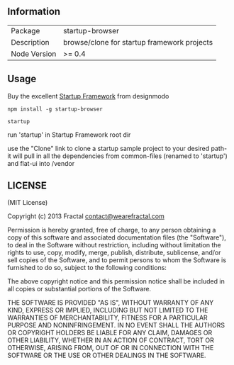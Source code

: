 ## Information

<table>
<tr> 
<td>Package</td><td>startup-browser</td>
</tr>
<tr>
<td>Description</td>
<td>browse/clone for startup framework projects</td>
</tr>
<tr>
<td>Node Version</td>
<td>>= 0.4</td>
</tr>
</table>

## Usage

Buy the excellent [Startup Framework](http://designmodo.com/startup/) from designmodo

`npm install -g startup-browser`

`startup`

run 'startup' in Startup Framework root dir

use the "Clone" link to clone a startup sample project to your desired path- it will pull in all the dependencies from common-files (renamed to 'startup') and flat-ui into /vendor

## LICENSE

(MIT License)

Copyright (c) 2013 Fractal <contact@wearefractal.com>

Permission is hereby granted, free of charge, to any person obtaining
a copy of this software and associated documentation files (the
"Software"), to deal in the Software without restriction, including
without limitation the rights to use, copy, modify, merge, publish,
distribute, sublicense, and/or sell copies of the Software, and to
permit persons to whom the Software is furnished to do so, subject to
the following conditions:

The above copyright notice and this permission notice shall be
included in all copies or substantial portions of the Software.

THE SOFTWARE IS PROVIDED "AS IS", WITHOUT WARRANTY OF ANY KIND,
EXPRESS OR IMPLIED, INCLUDING BUT NOT LIMITED TO THE WARRANTIES OF
MERCHANTABILITY, FITNESS FOR A PARTICULAR PURPOSE AND
NONINFRINGEMENT. IN NO EVENT SHALL THE AUTHORS OR COPYRIGHT HOLDERS BE
LIABLE FOR ANY CLAIM, DAMAGES OR OTHER LIABILITY, WHETHER IN AN ACTION
OF CONTRACT, TORT OR OTHERWISE, ARISING FROM, OUT OF OR IN CONNECTION
WITH THE SOFTWARE OR THE USE OR OTHER DEALINGS IN THE SOFTWARE.
